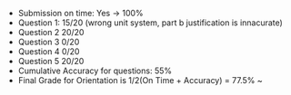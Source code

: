 - Submission on time: Yes -> 100%
- Question 1: 15/20 (wrong unit system, part b justification is innacurate)
- Question 2 20/20 
- Question 3 0/20  
- Question 4 0/20  
- Question 5 20/20 
- Cumulative Accuracy for questions:  55%
- Final Grade for Orientation is 1/2(On Time + Accuracy) = 77.5%
~                                                                 
